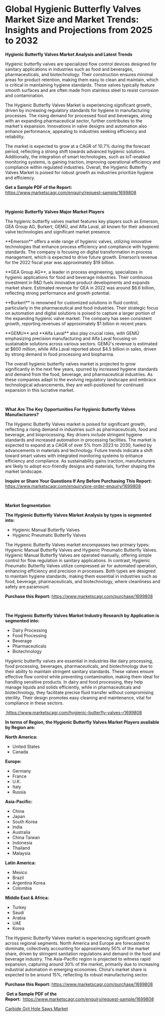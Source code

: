 <p><h1>Global Hygienic Butterfly Valves Market Size and Market Trends: Insights and Projections from 2025 to 2032</h1></p><p><strong>Hygienic Butterfly Valves Market Analysis and Latest Trends</strong></p>
<p><p>Hygienic butterfly valves are specialized flow control devices designed for sanitary applications in industries such as food and beverages, pharmaceuticals, and biotechnology. Their construction ensures minimal areas for product retention, making them easy to clean and maintain, which is critical in maintaining hygiene standards. These valves typically feature smooth surfaces and are often made from stainless steel to resist corrosion and contamination.</p><p>The Hygienic Butterfly Valves Market is experiencing significant growth, driven by increasing regulatory standards for hygiene in manufacturing processes. The rising demand for processed food and beverages, along with an expanding pharmaceutical sector, further contributes to the market's expansion. Innovations in valve designs and automation also enhance performance, appealing to industries seeking efficiency and reliability.</p><p>The market is expected to grow at a CAGR of 10.7% during the forecast period, reflecting a strong shift towards advanced hygienic solutions. Additionally, the integration of smart technologies, such as IoT-enabled monitoring systems, is gaining traction, improving operational efficiency and compliance within regulated industries. Overall, the Hygienic Butterfly Valves Market is poised for robust growth as industries prioritize hygiene and efficiency.</p></p>
<p><strong>Get a Sample PDF of the Report:&nbsp;</strong> <a href="https://www.marketscagr.com/enquiry/request-sample/1699808?utm_campaign=1944&utm_medium=2&utm_source=Github&utm_content=ia&utm_term=16022025&utm_id=hygienic-butterfly-valves">https://www.marketscagr.com/enquiry/request-sample/1699808</a></p>
<p>&nbsp;</p>
<p><strong>Hygienic Butterfly Valves Major Market Players</strong></p>
<p><p>The hygienic butterfly valves market features key players such as Emerson, GEA Group AG, Burkert, GEMÜ, and Alfa Laval, all known for their advanced valve technologies and significant market presence.</p><p>**Emerson** offers a wide range of hygienic valves, utilizing innovative technologies that enhance process efficiency and compliance with hygienic standards. The company is focusing on digital transformation in process management, which is expected to drive future growth. Emerson’s revenue for the 2022 fiscal year was approximately $19 billion.</p><p>**GEA Group AG**, a leader in process engineering, specializes in hygienic applications for food and beverage industries. Their continuous investment in R&D fuels innovative product developments and expands market share. Estimated revenue for GEA in 2022 was around $6.6 billion, reflecting strong performance and growth potential.</p><p>**Burkert** is renowned for customized solutions in fluid control, particularly in the pharmaceutical and food industries. Their strategic focus on automation and digital solutions is poised to capture a larger portion of the expanding hygienic valve market. The company has seen consistent growth, reporting revenues of approximately $1 billion in recent years.</p><p>**GEMU** and **Alfa Laval** also play crucial roles, with GEMÜ emphasizing precision manufacturing and Alfa Laval focusing on sustainable solutions across various sectors. GEMÜ's revenue is estimated at $600 million, while Alfa Laval reported about $4.5 billion in sales, driven by strong demand in food processing and biopharma.</p><p>The overall hygienic butterfly valves market is projected to grow significantly in the next few years, spurred by increased hygiene standards and demand from the food, beverage, and pharmaceutical industries. As these companies adapt to the evolving regulatory landscape and embrace technological advancements, they are well-positioned for continued expansion in this lucrative market.</p></p>
<p>&nbsp;</p>
<p><strong>What Are The Key Opportunities For Hygienic Butterfly Valves Manufacturers?</strong></p>
<p><p>The Hygienic Butterfly Valves market is poised for significant growth, reflecting a rising demand in industries such as pharmaceuticals, food and beverage, and bioprocessing. Key drivers include stringent hygiene standards and increased automation in processing facilities. The market is expected to expand at a CAGR of over 5% from 2023 to 2030, fueled by advancements in materials and technology. Future trends indicate a shift toward smart valves with integrated monitoring systems to enhance efficiency and compliance. As sustainability gains traction, manufacturers are likely to adopt eco-friendly designs and materials, further shaping the market landscape.</p></p>
<p><strong>Inquire or Share Your Questions If Any Before Purchasing This Report:</strong> <a href="https://www.marketscagr.com/enquiry/pre-order-enquiry/1699808?utm_campaign=1944&utm_medium=2&utm_source=Github&utm_content=ia&utm_term=16022025&utm_id=hygienic-butterfly-valves">https://www.marketscagr.com/enquiry/pre-order-enquiry/1699808</a></p>
<p>&nbsp;</p>
<p><strong>Market Segmentation</strong></p>
<p><strong>The Hygienic Butterfly Valves Market Analysis by types is segmented into:</strong></p>
<p><ul><li>Hygienic Manual Butterfly Valves</li><li>Hygienic Pneumatic Butterfly Valves</li></ul></p>
<p><p>The Hygienic Butterfly Valves market encompasses two primary types: Hygienic Manual Butterfly Valves and Hygienic Pneumatic Butterfly Valves. Hygienic Manual Butterfly Valves are operated manually, offering simple control for flow regulation in sanitary applications. In contrast, Hygienic Pneumatic Butterfly Valves utilize compressed air for automated operation, enhancing efficiency and precision in processes. Both types are designed to maintain hygiene standards, making them essential in industries such as food, beverage, pharmaceuticals, and biotechnology, where cleanliness and safety are paramount.</p></p>
<p><strong>Purchase this Report:&nbsp;</strong><a href="https://www.marketscagr.com/purchase/1699808?utm_campaign=1944&utm_medium=2&utm_source=Github&utm_content=ia&utm_term=16022025&utm_id=hygienic-butterfly-valves">https://www.marketscagr.com/purchase/1699808</a></p>
<p>&nbsp;</p>
<p><strong>The Hygienic Butterfly Valves Market Industry Research by Application is segmented into:</strong></p>
<p><ul><li>Dairy Processing</li><li>Food Processing</li><li>Beverage</li><li>Pharmaceuticals</li><li>Biotechnology</li></ul></p>
<p><p>Hygienic butterfly valves are essential in industries like dairy processing, food processing, beverages, pharmaceuticals, and biotechnology due to their ability to maintain stringent sanitary standards. These valves ensure effective flow control while preventing contamination, making them ideal for handling sensitive products. In dairy and food processing, they help manage liquids and solids efficiently, while in pharmaceuticals and biotechnology, they facilitate precise fluid transfer without compromising sterility. Their design promotes easy cleaning and maintenance, vital for compliance in these sectors.</p></p>
<p><a href="https://www.marketscagr.com/hygienic-butterfly-valves-r1699808?utm_campaign=1944&utm_medium=2&utm_source=Github&utm_content=ia&utm_term=16022025&utm_id=hygienic-butterfly-valves">&nbsp;https://www.marketscagr.com/hygienic-butterfly-valves-r1699808</a></p>
<p><strong>In terms of Region, the Hygienic Butterfly Valves Market Players available by Region are:</strong></p>
<p>
    <p> <strong> North America: </strong>
        <ul>
            <li>United States</li>
            <li>Canada</li>
        </ul>
        </p> 
    <p> <strong> Europe: </strong>
        <ul>
            <li>Germany</li>
            <li>France</li>
            <li>U.K.</li>
            <li>Italy</li>
            <li>Russia</li>
        </ul>
        </p> 
    <p> <strong> Asia-Pacific: </strong>
        <ul>
            <li>China</li>
            <li>Japan</li>
            <li>South Korea</li>
            <li>India</li>
            <li>Australia</li>
            <li>China Taiwan</li>
            <li>Indonesia</li>
            <li>Thailand</li>
            <li>Malaysia</li>
        </ul>
        </p> 
    <p> <strong> Latin America: </strong>
        <ul>
            <li>Mexico</li>
            <li>Brazil</li>
            <li>Argentina Korea</li>
            <li>Colombia</li>
        </ul>
        </p> 
    <p> <strong> Middle East & Africa: </strong>
        <ul>
            <li>Turkey</li>
            <li>Saudi</li>
            <li>Arabia</li>
            <li>UAE</li>
            <li>Korea</li>
        </ul>
    </p>
    </p>
<p><p>The Hygienic Butterfly Valves market is experiencing significant growth across regional segments. North America and Europe are forecasted to dominate, collectively accounting for approximately 50% of the market share, driven by stringent sanitation regulations and demand in the food and beverage industry. The Asia-Pacific region is projected to witness rapid expansion, capturing around 30% of the market, primarily due to increasing industrial automation in emerging economies. China's market share is expected to be around 15%, reflecting its robust manufacturing sector.</p></p>
<p><strong>Purchase this Report: </strong><a href="https://www.marketscagr.com/purchase/1699808?utm_campaign=1944&utm_medium=2&utm_source=Github&utm_content=ia&utm_term=16022025&utm_id=hygienic-butterfly-valves">https://www.marketscagr.com/purchase/1699808</a></p>
<p>&nbsp;<strong>Get a Sample PDF of the Report:&nbsp;&nbsp;</strong><a href="https://www.marketscagr.com/enquiry/request-sample/1699808?utm_campaign=1944&utm_medium=2&utm_source=Github&utm_content=ia&utm_term=16022025&utm_id=hygienic-butterfly-valves">https://www.marketscagr.com/enquiry/request-sample/1699808</a></p>
<p><strong></strong></p>
<p><p><a href="https://github.com/MarciaRunte/Market-Research-Report-List-1/blob/main/carbide-grit-hole-saws-market.md?utm_campaign=1944&utm_medium=2&utm_source=Github&utm_content=ia&utm_term=16022025&utm_id=hygienic-butterfly-valves">Carbide Grit Hole Saws Market</a></p></p>